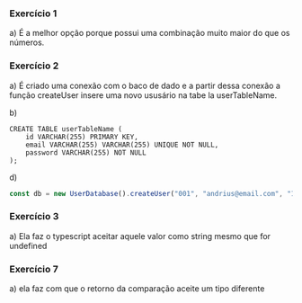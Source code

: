 ### Exercício 1
a) É a melhor opção porque possui uma combinação muito maior do que os números.

### Exercício 2
a) É criado uma conexão com o baco de dado e a partir dessa conexão a função createUser insere uma novo ususário na tabe
la userTableName.

b) 
```MySql
CREATE TABLE userTableName (
	id VARCHAR(255) PRIMARY KEY,
    email VARCHAR(255) VARCHAR(255) UNIQUE NOT NULL,
    password VARCHAR(255) NOT NULL
);
```

d)
```TypeScript
const db = new UserDatabase().createUser("001", "andrius@email.com", "123456")
```

### Exercício 3
a) Ela faz o typescript aceitar aquele valor como string mesmo que for undefined


### Exercício 7
a) ela faz com que o retorno da comparação aceite um tipo diferente

